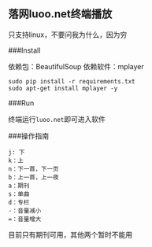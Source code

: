 落网luoo.net终端播放
---

只支持linux，不要问我为什么，因为穷

###Install

依赖包：BeautifulSoup
依赖软件：mplayer

```
sudo pip install -r requirements.txt
sudo apt-get install mplayer -y
```

###Run

终端运行`luoo.net`即可进入软件

###操作指南
```
j: 下
k：上
n：下一首，下一页
b：上一首，上一夜
a：期刊
s：单曲
d：专栏
-：音量减小
=：音量增大
```

目前只有期刊可用，其他两个暂时不能用

